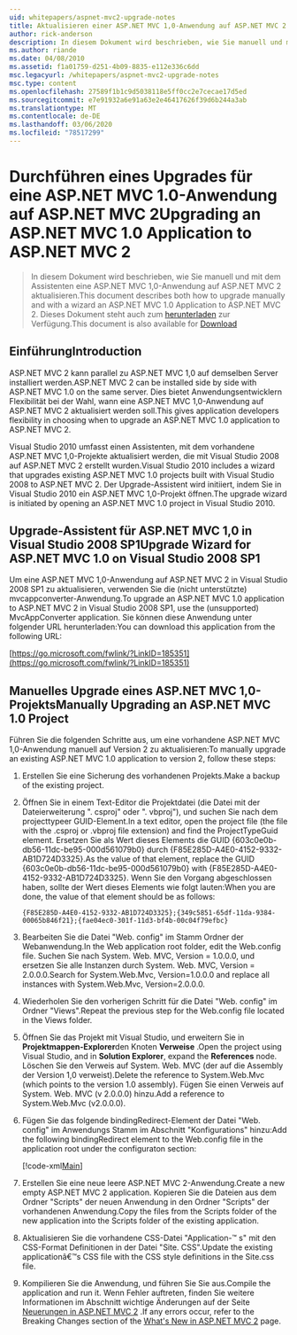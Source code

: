 ```yaml
---
uid: whitepapers/aspnet-mvc2-upgrade-notes
title: Aktualisieren einer ASP.NET MVC 1,0-Anwendung auf ASP.NET MVC 2 | Microsoft-Dokumentation
author: rick-anderson
description: In diesem Dokument wird beschrieben, wie Sie manuell und mit dem Assistenten eine ASP.NET MVC 1,0-Anwendung auf ASP.NET MVC 2 aktualisieren. Dieses Dokument ist auch für "d..." verfügbar.
ms.author: riande
ms.date: 04/08/2010
ms.assetid: f1a01759-d251-4b09-8835-e112e336c6dd
msc.legacyurl: /whitepapers/aspnet-mvc2-upgrade-notes
msc.type: content
ms.openlocfilehash: 27589f1b1c9d5038118e5ff0cc2e7cecae17d5ed
ms.sourcegitcommit: e7e91932a6e91a63e2e46417626f39d6b244a3ab
ms.translationtype: MT
ms.contentlocale: de-DE
ms.lasthandoff: 03/06/2020
ms.locfileid: "78517299"
---
```

# <a name="upgrading-an-aspnet-mvc-10-application-to-aspnet-mvc-2"></a><span data-ttu-id="77e7a-104">Durchführen eines Upgrades für eine ASP.NET MVC 1.0-Anwendung auf ASP.NET MVC 2</span><span class="sxs-lookup"><span data-stu-id="77e7a-104">Upgrading an ASP.NET MVC 1.0 Application to ASP.NET MVC 2</span></span>

> <span data-ttu-id="77e7a-105">In diesem Dokument wird beschrieben, wie Sie manuell und mit dem Assistenten eine ASP.NET MVC 1,0-Anwendung auf ASP.NET MVC 2 aktualisieren.</span><span class="sxs-lookup"><span data-stu-id="77e7a-105">This document describes both how to upgrade manually and with a wizard an ASP.NET MVC 1.0 Application to ASP.NET MVC 2.</span></span> <span data-ttu-id="77e7a-106">Dieses Dokument steht auch zum [herunterladen](https://download.microsoft.com/download/F/1/6/F16F9AF9-8EF4-4845-BC97-639791D5699C/MVC2-Upgrade-Notes.pdf) zur Verfügung.</span><span class="sxs-lookup"><span data-stu-id="77e7a-106">This document is also available for [Download](https://download.microsoft.com/download/F/1/6/F16F9AF9-8EF4-4845-BC97-639791D5699C/MVC2-Upgrade-Notes.pdf)</span></span>

## <a name="introduction"></a><span data-ttu-id="77e7a-107">Einführung</span><span class="sxs-lookup"><span data-stu-id="77e7a-107">Introduction</span></span>

<span data-ttu-id="77e7a-108">ASP.NET MVC 2 kann parallel zu ASP.NET MVC 1,0 auf demselben Server installiert werden.</span><span class="sxs-lookup"><span data-stu-id="77e7a-108">ASP.NET MVC 2 can be installed side by side with ASP.NET MVC 1.0 on the same server.</span></span> <span data-ttu-id="77e7a-109">Dies bietet Anwendungsentwicklern Flexibilität bei der Wahl, wann eine ASP.NET MVC 1,0-Anwendung auf ASP.NET MVC 2 aktualisiert werden soll.</span><span class="sxs-lookup"><span data-stu-id="77e7a-109">This gives application developers flexibility in choosing when to upgrade an ASP.NET MVC 1.0 application to ASP.NET MVC 2.</span></span>

<span data-ttu-id="77e7a-110">Visual Studio 2010 umfasst einen Assistenten, mit dem vorhandene ASP.NET MVC 1,0-Projekte aktualisiert werden, die mit Visual Studio 2008 auf ASP.NET MVC 2 erstellt wurden.</span><span class="sxs-lookup"><span data-stu-id="77e7a-110">Visual Studio 2010 includes a wizard that upgrades existing ASP.NET MVC 1.0 projects built with Visual Studio 2008 to ASP.NET MVC 2.</span></span> <span data-ttu-id="77e7a-111">Der Upgrade-Assistent wird initiiert, indem Sie in Visual Studio 2010 ein ASP.NET MVC 1,0-Projekt öffnen.</span><span class="sxs-lookup"><span data-stu-id="77e7a-111">The upgrade wizard is initiated by opening an ASP.NET MVC 1.0 project in Visual Studio 2010.</span></span>

## <a name="upgrade-wizard-for-aspnet-mvc-10-on-visual-studio-2008-sp1"></a><span data-ttu-id="77e7a-112">Upgrade-Assistent für ASP.NET MVC 1,0 in Visual Studio 2008 SP1</span><span class="sxs-lookup"><span data-stu-id="77e7a-112">Upgrade Wizard for ASP.NET MVC 1.0 on Visual Studio 2008 SP1</span></span>

<span data-ttu-id="77e7a-113">Um eine ASP.NET MVC 1,0-Anwendung auf ASP.NET MVC 2 in Visual Studio 2008 SP1 zu aktualisieren, verwenden Sie die (nicht unterstützte) mvcappconverter-Anwendung.</span><span class="sxs-lookup"><span data-stu-id="77e7a-113">To upgrade an ASP.NET MVC 1.0 application to ASP.NET MVC 2 in Visual Studio 2008 SP1, use the (unsupported) MvcAppConverter application.</span></span> <span data-ttu-id="77e7a-114">Sie können diese Anwendung unter folgender URL herunterladen:</span><span class="sxs-lookup"><span data-stu-id="77e7a-114">You can download this application from the following URL:</span></span>

[https://go.microsoft.com/fwlink/?LinkID=185351](https://go.microsoft.com/fwlink/?LinkID=185351)

## <a name="manually-upgrading-an-aspnet-mvc-10-project"></a><span data-ttu-id="77e7a-115">Manuelles Upgrade eines ASP.NET MVC 1,0-Projekts</span><span class="sxs-lookup"><span data-stu-id="77e7a-115">Manually Upgrading an ASP.NET MVC 1.0 Project</span></span>

<span data-ttu-id="77e7a-116">Führen Sie die folgenden Schritte aus, um eine vorhandene ASP.NET MVC 1,0-Anwendung manuell auf Version 2 zu aktualisieren:</span><span class="sxs-lookup"><span data-stu-id="77e7a-116">To manually upgrade an existing ASP.NET MVC 1.0 application to version 2, follow these steps:</span></span>

1. <span data-ttu-id="77e7a-117">Erstellen Sie eine Sicherung des vorhandenen Projekts.</span><span class="sxs-lookup"><span data-stu-id="77e7a-117">Make a backup of the existing project.</span></span>
2. <span data-ttu-id="77e7a-118">Öffnen Sie in einem Text-Editor die Projektdatei (die Datei mit der Dateierweiterung ". csproj" oder ". vbproj"), und suchen Sie nach dem projecttypeer GUID-Element.</span><span class="sxs-lookup"><span data-stu-id="77e7a-118">In a text editor, open the project file (the file with the .csproj or .vbproj file extension) and find the ProjectTypeGuid element.</span></span> <span data-ttu-id="77e7a-119">Ersetzen Sie als Wert dieses Elements die GUID {603c0e0b-db56-11dc-be95-000d561079b0} durch {F85E285D-A4E0-4152-9332-AB1D724D3325}.</span><span class="sxs-lookup"><span data-stu-id="77e7a-119">As the value of that element, replace the GUID {603c0e0b-db56-11dc-be95-000d561079b0} with {F85E285D-A4E0-4152-9332-AB1D724D3325}.</span></span> <span data-ttu-id="77e7a-120">Wenn Sie den Vorgang abgeschlossen haben, sollte der Wert dieses Elements wie folgt lauten:</span><span class="sxs-lookup"><span data-stu-id="77e7a-120">When you are done, the value of that element should be as follows:</span></span> 

    `{F85E285D-A4E0-4152-9332-AB1D724D3325};{349c5851-65df-11da-9384-00065b846f21};{fae04ec0-301f-11d3-bf4b-00c04f79efbc}`
3. <span data-ttu-id="77e7a-121">Bearbeiten Sie die Datei "Web. config" im Stamm Ordner der Webanwendung.</span><span class="sxs-lookup"><span data-stu-id="77e7a-121">In the Web application root folder, edit the Web.config file.</span></span> <span data-ttu-id="77e7a-122">Suchen Sie nach System. Web. MVC, Version = 1.0.0.0, und ersetzen Sie alle Instanzen durch System. Web. MVC, Version = 2.0.0.0.</span><span class="sxs-lookup"><span data-stu-id="77e7a-122">Search for System.Web.Mvc, Version=1.0.0.0 and replace all instances with System.Web.Mvc, Version=2.0.0.0.</span></span>
4. <span data-ttu-id="77e7a-123">Wiederholen Sie den vorherigen Schritt für die Datei "Web. config" im Ordner "Views".</span><span class="sxs-lookup"><span data-stu-id="77e7a-123">Repeat the previous step for the Web.config file located in the Views folder.</span></span>
5. <span data-ttu-id="77e7a-124">Öffnen Sie das Projekt mit Visual Studio, und erweitern Sie in **Projektmappen-Explorer**den Knoten **Verweise** .</span><span class="sxs-lookup"><span data-stu-id="77e7a-124">Open the project using Visual Studio, and in **Solution Explorer**, expand the **References** node.</span></span> <span data-ttu-id="77e7a-125">Löschen Sie den Verweis auf System. Web. MVC (der auf die Assembly der Version 1,0 verweist).</span><span class="sxs-lookup"><span data-stu-id="77e7a-125">Delete the reference to System.Web.Mvc (which points to the version 1.0 assembly).</span></span> <span data-ttu-id="77e7a-126">Fügen Sie einen Verweis auf System. Web. MVC (v 2.0.0.0) hinzu.</span><span class="sxs-lookup"><span data-stu-id="77e7a-126">Add a reference to System.Web.Mvc (v2.0.0.0).</span></span>
6. <span data-ttu-id="77e7a-127">Fügen Sie das folgende bindingRedirect-Element der Datei "Web. config" im Anwendungs Stamm im Abschnitt "Konfigurations" hinzu:</span><span class="sxs-lookup"><span data-stu-id="77e7a-127">Add the following bindingRedirect element to the Web.config file in the application root under the configuraton section:</span></span>   

    [!code-xml[Main](aspnet-mvc2-upgrade-notes/samples/sample1.xml)]
7. <span data-ttu-id="77e7a-128">Erstellen Sie eine neue leere ASP.NET MVC 2-Anwendung.</span><span class="sxs-lookup"><span data-stu-id="77e7a-128">Create a new empty ASP.NET MVC 2 application.</span></span> <span data-ttu-id="77e7a-129">Kopieren Sie die Dateien aus dem Ordner "Scripts" der neuen Anwendung in den Ordner "Scripts" der vorhandenen Anwendung.</span><span class="sxs-lookup"><span data-stu-id="77e7a-129">Copy the files from the Scripts folder of the new application into the Scripts folder of the existing application.</span></span>
8. <span data-ttu-id="77e7a-130">Aktualisieren Sie die vorhandene CSS-Datei "Application-™ s" mit den CSS-Format Definitionen in der Datei "Site. CSS".</span><span class="sxs-lookup"><span data-stu-id="77e7a-130">Update the existing applicationâ€™s CSS file with the CSS style definitions in the Site.css file.</span></span>
9. <span data-ttu-id="77e7a-131">Kompilieren Sie die Anwendung, und führen Sie Sie aus.</span><span class="sxs-lookup"><span data-stu-id="77e7a-131">Compile the application and run it.</span></span> <span data-ttu-id="77e7a-132">Wenn Fehler auftreten, finden Sie weitere Informationen im Abschnitt wichtige Änderungen auf der Seite [Neuerungen in ASP.NET MVC 2](https://go.microsoft.com/fwlink/?LinkID=185038) .</span><span class="sxs-lookup"><span data-stu-id="77e7a-132">If any errors occur, refer to the Breaking Changes section of the [What's New in ASP.NET MVC 2](https://go.microsoft.com/fwlink/?LinkID=185038) page.</span></span>
